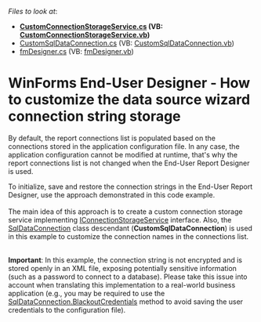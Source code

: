 <!-- default file list -->
*Files to look at*:

* **[CustomConnectionStorageService.cs](./CS/T119350/CustomConnectionStorageService.cs) (VB: [CustomConnectionStorageService.vb](./VB/T119350/CustomConnectionStorageService.vb))**
* [CustomSqlDataConnection.cs](./CS/T119350/CustomSqlDataConnection.cs) (VB: [CustomSqlDataConnection.vb](./VB/T119350/CustomSqlDataConnection.vb))
* [fmDesigner.cs](./CS/T119350/fmDesigner.cs) (VB: [fmDesigner.vb](./VB/T119350/fmDesigner.vb))
<!-- default file list end -->
# WinForms End-User Designer - How to customize the data source wizard connection string storage


<p>By default, the report connections list is populated based on the connections stored in the application configuration file. In any case, the application configuration cannot be modified at runtime, that's why the report connections list is not changed when the End-User Report Designer is used.</p>
<p>To initialize, save and restore the connection strings in the End-User Report Designer, use the approach demonstrated in this code example.<br><br>The main idea of this approach is to create a custom connection storage service implementing <a href="https://documentation.devexpress.com/#CoreLibraries/clsDevExpressDataAccessWizardServicesIConnectionStorageServicetopic">IConnectionStorageService</a> interface. Also, the <a href="https://documentation.devexpress.com/#CoreLibraries/clsDevExpressDataAccessSqlSqlDataConnectiontopic">SqlDataConnection</a> class descendant (<strong>CustomSqlDataConnection</strong>) is used in this example to customize the connection names in the connections list.<br><br></p>
<p><strong>Important</strong>: In this example, the connection string is not encrypted and is stored openly in an XML file, exposing potentially sensitive information (such as a password to connect to a database). Please take this issue into account when translating this implementation to a real-world business application (e.g., you may be required to use the <a href="https://documentation.devexpress.com/#CoreLibraries/DevExpressDataAccessSqlSqlDataConnection_BlackoutCredentialstopic">SqlDataConnection.BlackoutCredentials</a> method to avoid saving the user credentials to the configuration file).</p>

<br/>


